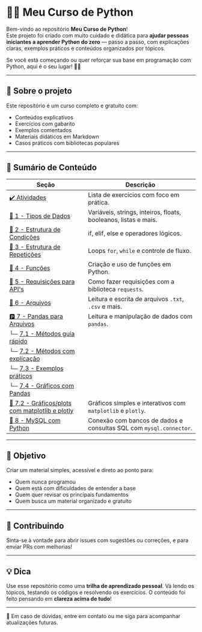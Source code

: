 # 👨‍🏫 Meu Curso de Python

Bem-vindo ao repositório **Meu Curso de Python**!  
Este projeto foi criado com muito cuidado e didática para **ajudar pessoas iniciantes a aprender Python do zero** — passo a passo, com explicações claras, exemplos práticos e conteúdos organizados por tópicos.

Se você está começando ou quer reforçar sua base em programação com Python, aqui é o seu lugar! 🐍✨

---

## 🧠 Sobre o projeto

Este repositório é um curso completo e gratuito com:

- Conteúdos explicativos
- Exercícios com gabarito
- Exemplos comentados
- Materiais didáticos em Markdown
- Casos práticos com bibliotecas populares

---

## 📑 Sumário de Conteúdo

| Seção | Descrição |
|-------|-----------|
| [✔️ Atividades](https://github.com/betim009/meu_curso_python/tree/main/conteudo/atividades) | Lista de exercícios com foco em prática. |
| [📌 1 - Tipos de Dados](https://github.com/betim009/meu_curso_python/tree/main/conteudo/01-tipos_dados) | Variáveis, strings, inteiros, floats, booleanos, listas e mais. |
| [🔀 2 - Estrutura de Condições](https://github.com/betim009/meu_curso_python/tree/main/conteudo/02-condicoes) | if, elif, else e operadores lógicos. |
| [🔁 3 - Estrutura de Repetições](https://github.com/betim009/meu_curso_python/tree/main/conteudo/03-repeticoes) | Loops `for`, `while` e controle de fluxo. |
| [🚨 4 - Funções](https://github.com/betim009/meu_curso_python/tree/main/conteudo/04-funcoes) | Criação e uso de funções em Python. |
| [🚀 5 - Requisições para API's](https://github.com/betim009/meu_curso_python/tree/main/conteudo/05-requests) | Como fazer requisições com a biblioteca `requests`. |
| [📁 6 - Arquivos](https://github.com/betim009/meu_curso_python/tree/main/conteudo/06-arquivos) | Leitura e escrita de arquivos `.txt`, `.csv` e mais. |
| [🅿️ 7 - Pandas para Arquivos](https://github.com/betim009/meu_curso_python/tree/main/conteudo/07-pandas) | Leitura e manipulação de dados com `pandas`. |
| └─ [7.1 - Métodos guia rápido](https://github.com/betim009/meu_curso_python/blob/main/conteudo/07-pandas/readme_1.md) |
| └─ [7.2 - Métodos com explicação](https://github.com/betim009/meu_curso_python/blob/main/conteudo/07-pandas/readme_2.md) |
| └─ [7.3 - Exemplos práticos](https://github.com/betim009/meu_curso_python/blob/main/conteudo/07-pandas/readme_3.md) |
| └─ [7.4 - Gráficos com Pandas](https://github.com/betim009/meu_curso_python/blob/main/conteudo/07-pandas/readme_4.md) |
| [📶 7.2 - Gráficos/plots com matplotlib e plotly](https://github.com/betim009/meu_curso_python/tree/main/conteudo/07-plots) | Gráficos simples e interativos com `matplotlib` e `plotly`. |
| [📶 8 - MySQL com Python](https://github.com/betim009/meu_curso_python/tree/main/conteudo/08-MySQL) | Conexão com bancos de dados e consultas SQL com `mysql.connector`. |

---

## 🚀 Objetivo

Criar um material simples, acessível e direto ao ponto para:

- Quem nunca programou
- Quem está com dificuldades de entender a base
- Quem quer revisar os principais fundamentos
- Quem busca um material organizado e gratuito

---

## 🤝 Contribuindo

Sinta-se à vontade para abrir issues com sugestões ou correções, e para enviar PRs com melhorias!

---

## 💡 Dica

Use esse repositório como uma **trilha de aprendizado pessoal**. Vá lendo os tópicos, testando os códigos e resolvendo os exercícios. O conteúdo foi feito pensando em **clareza acima de tudo**!

---

📩 Em caso de dúvidas, entre em contato ou me siga para acompanhar atualizações futuras.

